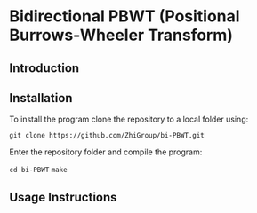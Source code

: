 # Bidirectional PBWT (Positional Burrows-Wheeler Transform)

## Introduction

## Installation
To install the program clone the repository to a local folder using:

`git clone https://github.com/ZhiGroup/bi-PBWT.git`

Enter the repository folder and compile the program:

`cd bi-PBWT`
`make`

## Usage Instructions




